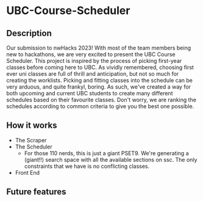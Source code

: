 # UBC-Course-Scheduler
## Description
Our submission to nwHacks 2023! With most of the team members being new to hackathons, we are very excited to present the UBC Course Scheduler. This project is inspired by the process of picking first-year classes before coming here to UBC. As vividly remembered, choosing first ever uni classes are full of thrill and anticipation, but not so much for creating the worklists. Picking and fitting classes into the schedule can be very arduous, and quite frankyl, boring. As such, we've created a way for both upcoming and current UBC students to create many different schedules based on their favourite classes. Don't worry, we are ranking the schedules according to common criteria to give you the best one possible. 

## How it works
- The Scraper
- The Scheduler
  - For those 110 nerds, this is just a giant PSET9. We're generating a (giant!!) search space with all the available sections on ssc. The only constraints that we have is no conflicting classes.
- Front End

## Future features
